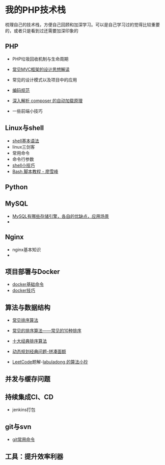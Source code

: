 # 我的PHP技术栈

梳理自己的技术栈，方便自己回顾和加深学习。可以是自己学习过的觉得比较重要的，或者只是看到过还需要加深印象的

## PHP

- PHP垃圾回收机制与生命周期

- [常见MVC框架的设计思想解读](docs/php-mvc.md)

- 常见的设计模式以及项目中的应用

- [编码规范](docs/code-compliance.md)

- [深入解析 composer 的自动加载原理](https://segmentfault.com/a/1190000014948542)

- 一些前端小技巧

## Linux与shell

- [shell基本语法](docs/linux-basic.md)
- linux三剑客
- 常用命令
- 命令行参数
- [shell小技巧](docs/shell-tips.md)
- [Bash 脚本教程 - 廖雪峰](https://wangdoc.com/bash/index.html)

## Python

## MySQL

- [MySQL有哪些存储引擎，各自的优缺点，应用场景](https://juejin.im/post/6844903684912971783)
- 

## Nginx

- nginx基本知识
- 

## 项目部署与Docker

- [docker基础命令](./docs/docker-basic.md)
- [docker技巧](./docs/docker-skills.md)

## 算法与数据结构

- [常见排序算法](https://www.runoob.com/w3cnote/sort-algorithm-summary.html)

- [常见的排序算法——常见的10种排序](https://www.cnblogs.com/flyingdreams/p/11161157.html)

- [十大经典排序算法](https://www.cnblogs.com/itsharehome/p/11058010.html)

- [动态规划经典问题-拼凑面额](https://www.nowcoder.com/questionTerminal/14cf13771cd840849a402b848b5c1c93)

- [LeetCode](https://leetcode.com/)题解-[labuladong 的算法小抄](https://github.com/labuladong/fucking-algorithm)

## 并发与缓存问题



## 持续集成CI、CD

- jenkins打包

## git与svn

- [git常用命令](./docs/git.cmd)

## 工具：提升效率利器

